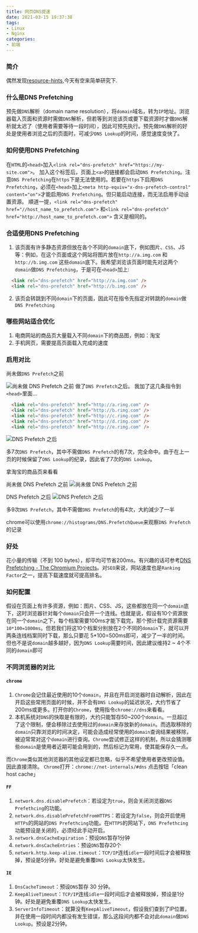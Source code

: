 ```yaml
---
title: 网页DNS提速
date: 2021-03-15 19:37:38
tags:
- Linux
- Nginx
categories:
- 前端
---
```


### 简介

偶然发现[resource-hints](https://w3c.github.io/resource-hints/),今天有空来简单研究下.

<!-- more -->

### 什么是DNS Prefetching

预先做`DNS`解析（domain name resolution），将`domain`域名，转为`IP`地址。浏览器载入页面和资源时需做`DNS`解析，但若等到浏览该页或要下载资源时才做`DNS`解析就太迟了（使用者需要等待一段时间），因此可预先执行。预先做`DNS`解析的好处是使用者浏览之后的页面时，可减少`DNS Lookup`的时间，感觉速度变快了。

### 如何使用DNS Prefetching

在`HTML`的`<head>`加入`<link rel="dns-prefetch" href="https://my-site.com">`。 加入这个标签后，页面上`<a>`的链接都会启动`DNS Prefetching`。注意`DNS Prefetching`在`https`下是无法使用的。若要在`https`下启用`DNS Prefetching`，必须在`<head>`加上`<meta http-equiv="x-dns-prefetch-control" content="on">`才能启用`DNS Prefetching`。但只能启动连接，而无法启用手动设置资源。
順道一提，`<link rel="dns-prefetch" href="//host_name_to_prefetch.com">` 和`<link rel="dns-prefetch" href="http://host_name_to_prefetch.com">` 含义是相同的。

### 合适使用DNS Prefetching

1. 该页面有许多静态资源但放在各个不同的`domain`底下，例如图片、`CSS`、JS等：例如，在这个页面或这个网站将图片放在`http://a.img.com` 和`http://b.img.com` 这些`domain`底下。我希望浏览该页面时能先对这两个`domain`做`DNS Prefetching`，于是可在`<head>`加上:
  ```html
    <link rel="dns-prefetch" href="http://a.img.com" />
    <link rel="dns-prefetch" href="http://b.img.com" />
  ```
2. 该页会转跳到不同`domain`下的页面，因此可在指令先指定对转跳的`domain`做`DNS Prefetching`

### 哪些网站适合优化

1. 电商网站的商品页大量载入不同`domain`下的商品图，例如：淘宝
2. 手机网页，需要提高页面载入完成的速度

### 启用对比

尚未做`DNS Prefetch`之前

![尚未做 DNS Prefetch 之前](/uploads/20210315/1.png)
做了`DNS Prefetch`之后。
我加了这几条指令到`<head>`里面…
```html
  <link rel="dns-prefetch" href="http://a.rimg.com" />
  <link rel="dns-prefetch" href="http://b.rimg.com" />
  <link rel="dns-prefetch" href="http://c.rimg.com" />
  <link rel="dns-prefetch" href="http://d.rimg.com" />
  <link rel="dns-prefetch" href="http://e.rimg.com" />
```
![DNS Prefetch 之后](/uploads/20210315/2.png)

多7次`DNS Prefetch`，其中不需做`DNS Prefetch`的有7次，完全命中。由于在上一页的时候保留了`DNS Lookup`的纪录，因此省了7次的`DNS Lookup`。

拿淘宝的商品页来看看

尚未做 DNS Prefetch 之前
![尚未做 DNS Prefetch 之前](/uploads/20210315/3.png)

DNS Prefetch 之后
![DNS Prefetch 之后](/uploads/20210315/4.png)

多9次`DNS Prefetch`，其中不需做`DNS Prefetch`的有4次，大約減少了一半

chrome可以使用`chrome://histograms/DNS.PrefetchQueue`来观察`DNS Prefetch`的记录

### 好处

花小量的传输（不到 100 bytes），却平均可节省200ms。有兴趣的话可参考[DNS Prefetching - The Chromium Projects](https://www.chromium.org/developers/design-documents/dns-prefetching)。对`SEO`来说，网站速度也是`Ranking Factor`之一，提高下载速度就可提高排名。

### 如何配置

假设在页面上有许多资源，例如：图片、CSS、JS，这些都放在同一个`domain`底下，这时浏览器针对每个`domain`只会开一个连线。也就是说，假设有10个资源放在同一个`domain`之下，每个档案需要100ms才能下载完，那个预计载完资源需要`10*100=1000ms`。但若我们将这10个档案分别放在2个不同的`domain`下，就可以开两条连线档案同时下载，那么只要花 5*100=500ms即可，减少了一半的时间。但也不是说`domain`越多越好，因为`DNS Lookup`需要时间，因此建议维持2 ~ 4个不同的`domain`即可

### 不同浏览器的对比

#### `chrome`

1. `Chrome`会记住最近使用的10个`domain`，并且在开启浏览器时自动解析，因此在开启这些常用页面的时候，并不会有`DNS Lookup`的延迟状况，大约节省了200ms或更多。打开你的`Chrome`，使用指令`chrome://dns`来看看。
2. 本机系统对`DNS`的快取是有限的，大约只能暂存50~200个`domain`。一旦超过了这个限制，便会移除过去使用过的`domain`来存放新的`domain`。而选取移除的`domain`只靠浏览的时间决定，可能会造成经常使用的`domain`查询结果被移除，被迫常常对这个`domain`进行查询。`Chrome`尝试修正这样的机制，所以会猜测哪些`domain`是使用者近期可能会用到的，然后标记为常用，使其能保存久一点。

而`Chrome`类似其他浏览器的其他设定都已忽略，似乎不希望使用者更改预设值。因此直接清除。
`Chrome`打开：`chrome://net-internals/#dns`
点击按钮「clean host cache」

#### `FF`
1. `network.dns.disablePrefetch`：若设定为`true`，则会关闭浏览器`DNS Prefethcing`的功能。
2. `network.dns.disablePrefetchFromHTTPS`：若设定为`false`，则会开启使用`HTTPs`的网站的`DNS Prefethcing`功能。在`HTTPS`的网站下，`DNS Prefethcing`功能预设是关闭的，必须经此手动开启。
3. `network.dnsCacheExpiration`：预设`DNS`暂存1分钟
4. `network.dnsCacheEntries`：预设`DNS`暂存20个
5. `network.http.keep-alive.timeout`：`TCP/IP`连线`idle`一段时间后才会被释放掉，预设是5分钟。好处是避免重覆`DNS Lookup`太快发生。

#### `IE`
1. `DnsCacheTimeout`：预设`DNS`暂存 30 分钟。
2. `KeepAliveTimeout`：`TCP/IP`连线`idle`一段时间后才会被释放掉，预设是1分钟。好处是避免重覆`DNS Lookup`太快发生。
3. `ServerInfoTimeout`：就算没有`KeepAliveTimeout`，假设我们查到了IP位置，并在使用一段时间内都没有发生错误，那么这段间内都不会对此`domain`做`DNS Lookup`。预设是2分钟。